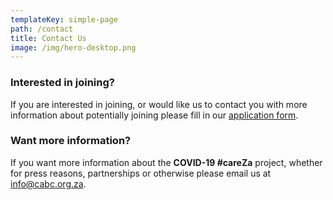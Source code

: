 ```yaml
---
templateKey: simple-page
path: /contact
title: Contact Us
image: /img/hero-desktop.png
---
```


### Interested in joining?

If you are interested in joining, or would like us to contact you with more information about potentially joining please fill in our [application form](/covid/pledge).

### Want more information?

If you want more information about the **COVID-19 #careZa** project, whether for press reasons, partnerships or otherwise please email us at [info@cabc.org.za](mail:info@cabc.org.za).

